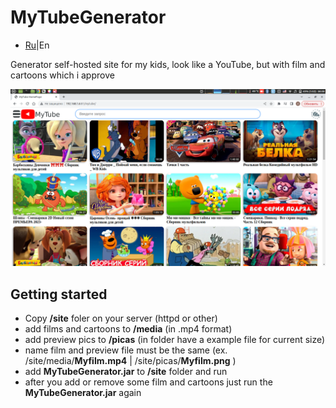 # MyTubeGenerator
- [Ru](https://github.com/Alexzionx/MyTubeGenerator/blob/main/readmeRU.md)|En

Generator self-hosted site for my kids, look like a YouTube, but with film and cartoons which i approve

<p align="center">
  <img title="portainer" src='https://github.com/Alexzionx/MyTubeGenerator/blob/main/mt.png?raw=true' />
</p>

## Getting started
- Copy **/site** foler on your server (httpd or other)
- add films and cartoons to **/media** (in .mp4 format)
- add preview pics to **/picas** (in folder have a example file for current size)
- name film and preview file must be the same (ex. /site/media/**Myfilm.mp4** | /site/picas/**Myfilm.png** )
- add **MyTubeGenerator.jar** to **/site** folder and run
- after you add or remove some film and cartoons just run the **MyTubeGenerator.jar** again
